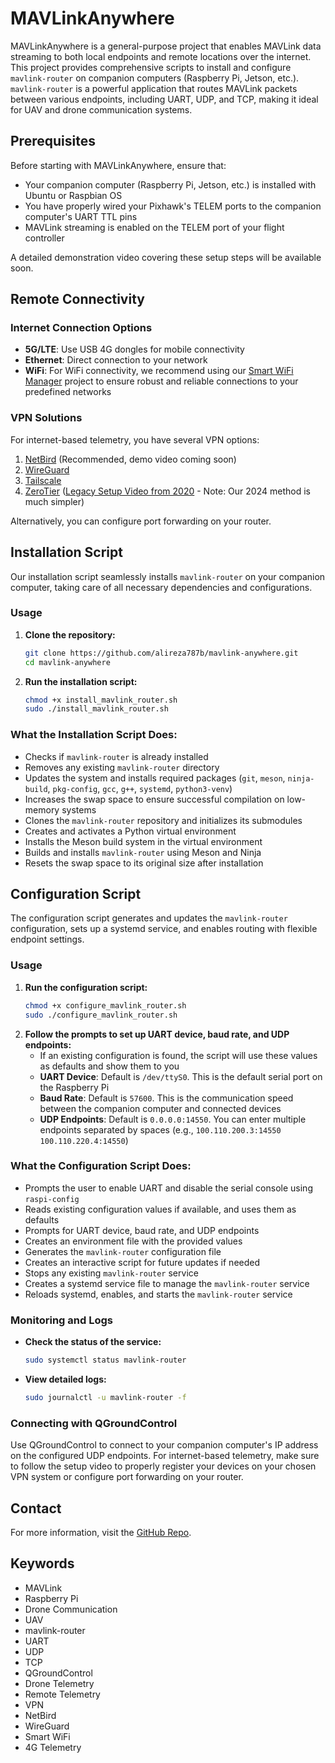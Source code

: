 # MAVLinkAnywhere

MAVLinkAnywhere is a general-purpose project that enables MAVLink data streaming to both local endpoints and remote locations over the internet. This project provides comprehensive scripts to install and configure `mavlink-router` on companion computers (Raspberry Pi, Jetson, etc.). `mavlink-router` is a powerful application that routes MAVLink packets between various endpoints, including UART, UDP, and TCP, making it ideal for UAV and drone communication systems.

## Prerequisites

Before starting with MAVLinkAnywhere, ensure that:
- Your companion computer (Raspberry Pi, Jetson, etc.) is installed with Ubuntu or Raspbian OS
- You have properly wired your Pixhawk's TELEM ports to the companion computer's UART TTL pins
- MAVLink streaming is enabled on the TELEM port of your flight controller

A detailed demonstration video covering these setup steps will be available soon.

## Remote Connectivity

### Internet Connection Options
- **5G/LTE**: Use USB 4G dongles for mobile connectivity
- **Ethernet**: Direct connection to your network
- **WiFi**: For WiFi connectivity, we recommend using our [Smart WiFi Manager](https://github.com/alireza787b/smart-wifi-manager) project to ensure robust and reliable connections to your predefined networks

### VPN Solutions
For internet-based telemetry, you have several VPN options:
1. [NetBird](https://netbird.io/) (Recommended, demo video coming soon)
2. [WireGuard](https://www.wireguard.com/)
3. [Tailscale](https://tailscale.com/)
4. [ZeroTier](https://www.zerotier.com/) ([Legacy Setup Video from 2020](https://www.youtube.com/watch?v=WoRce4Re3Wg&t=2242s) - Note: Our 2024 method is much simpler)

Alternatively, you can configure port forwarding on your router.

## Installation Script
Our installation script seamlessly installs `mavlink-router` on your companion computer, taking care of all necessary dependencies and configurations.

### Usage
1. **Clone the repository:**
   ```sh
   git clone https://github.com/alireza787b/mavlink-anywhere.git
   cd mavlink-anywhere
   ```
2. **Run the installation script:**
   ```sh
   chmod +x install_mavlink_router.sh
   sudo ./install_mavlink_router.sh
   ```

### What the Installation Script Does:
- Checks if `mavlink-router` is already installed
- Removes any existing `mavlink-router` directory
- Updates the system and installs required packages (`git`, `meson`, `ninja-build`, `pkg-config`, `gcc`, `g++`, `systemd`, `python3-venv`)
- Increases the swap space to ensure successful compilation on low-memory systems
- Clones the `mavlink-router` repository and initializes its submodules
- Creates and activates a Python virtual environment
- Installs the Meson build system in the virtual environment
- Builds and installs `mavlink-router` using Meson and Ninja
- Resets the swap space to its original size after installation

## Configuration Script
The configuration script generates and updates the `mavlink-router` configuration, sets up a systemd service, and enables routing with flexible endpoint settings.

### Usage
1. **Run the configuration script:**
   ```sh
   chmod +x configure_mavlink_router.sh
   sudo ./configure_mavlink_router.sh
   ```
2. **Follow the prompts to set up UART device, baud rate, and UDP endpoints:**
   - If an existing configuration is found, the script will use these values as defaults and show them to you
   - **UART Device**: Default is `/dev/ttyS0`. This is the default serial port on the Raspberry Pi
   - **Baud Rate**: Default is `57600`. This is the communication speed between the companion computer and connected devices
   - **UDP Endpoints**: Default is `0.0.0.0:14550`. You can enter multiple endpoints separated by spaces (e.g., `100.110.200.3:14550 100.110.220.4:14550`)

### What the Configuration Script Does:
- Prompts the user to enable UART and disable the serial console using `raspi-config`
- Reads existing configuration values if available, and uses them as defaults
- Prompts for UART device, baud rate, and UDP endpoints
- Creates an environment file with the provided values
- Generates the `mavlink-router` configuration file
- Creates an interactive script for future updates if needed
- Stops any existing `mavlink-router` service
- Creates a systemd service file to manage the `mavlink-router` service
- Reloads systemd, enables, and starts the `mavlink-router` service

### Monitoring and Logs
- **Check the status of the service:**
  ```sh
  sudo systemctl status mavlink-router
  ```
- **View detailed logs:**
  ```sh
  sudo journalctl -u mavlink-router -f
  ```

### Connecting with QGroundControl
Use QGroundControl to connect to your companion computer's IP address on the configured UDP endpoints. For internet-based telemetry, make sure to follow the setup video to properly register your devices on your chosen VPN system or configure port forwarding on your router.

## Contact
For more information, visit the [GitHub Repo](https://github.com/alireza787b/mavlink-anywhere).

## Keywords
- MAVLink
- Raspberry Pi
- Drone Communication
- UAV
- mavlink-router
- UART
- UDP
- TCP
- QGroundControl
- Drone Telemetry
- Remote Telemetry
- VPN
- NetBird
- WireGuard
- Smart WiFi
- 4G Telemetry
